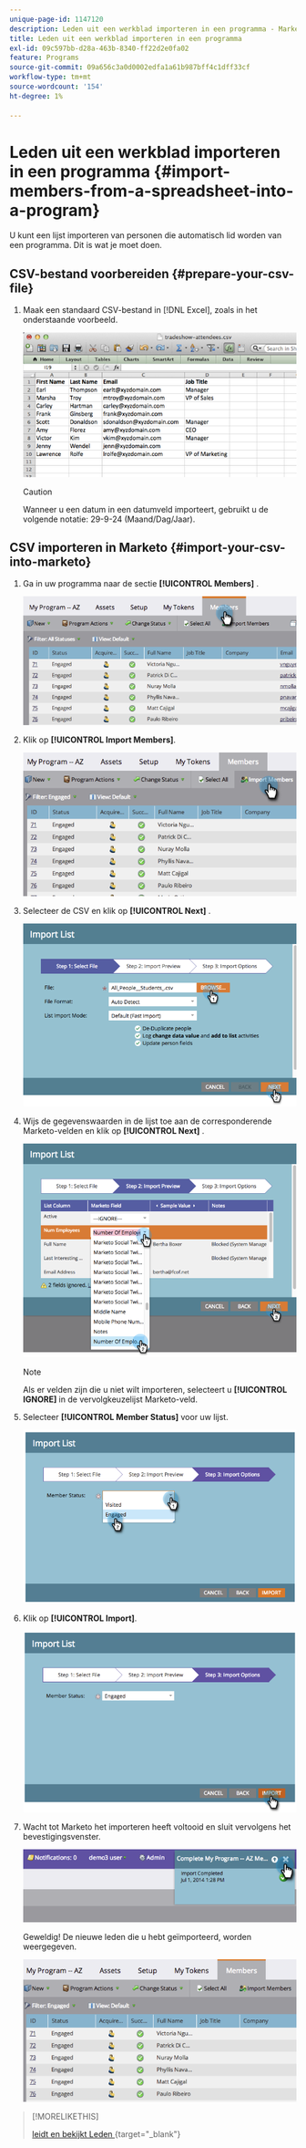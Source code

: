 ```yaml
---
unique-page-id: 1147120
description: Leden uit een werkblad importeren in een programma - Marketo Docs - Productdocumentatie
title: Leden uit een werkblad importeren in een programma
exl-id: 09c597bb-d28a-463b-8340-ff22d2e0fa02
feature: Programs
source-git-commit: 09a656c3a0d0002edfa1a61b987bff4c1dff33cf
workflow-type: tm+mt
source-wordcount: '154'
ht-degree: 1%

---
```


# Leden uit een werkblad importeren in een programma {#import-members-from-a-spreadsheet-into-a-program}

U kunt een lijst importeren van personen die automatisch lid worden van een programma. Dit is wat je moet doen.

## CSV-bestand voorbereiden {#prepare-your-csv-file}

1. Maak een standaard CSV-bestand in [!DNL Excel], zoals in het onderstaande voorbeeld.

   ![](assets/image2014-9-18-14-3a33-3a4.png)

   >[!CAUTION]
   >
   >Wanneer u een datum in een datumveld importeert, gebruikt u de volgende notatie: 29-9-24 (Maand/Dag/Jaar).

## CSV importeren in Marketo {#import-your-csv-into-marketo}

1. Ga in uw programma naar de sectie **[!UICONTROL Members]** .

   ![](assets/image2014-9-18-15-3a3-3a57.png)

1. Klik op **[!UICONTROL Import Members]**.

   ![](assets/image2014-9-18-15-3a38-3a14.png)

1. Selecteer de CSV en klik op **[!UICONTROL Next]** .

   ![](assets/importlist1.png)

1. Wijs de gegevenswaarden in de lijst toe aan de corresponderende Marketo-velden en klik op **[!UICONTROL Next]** .

   ![](assets/importlist12.png)

   >[!NOTE]
   >
   >Als er velden zijn die u niet wilt importeren, selecteert u **[!UICONTROL IGNORE]** in de vervolgkeuzelijst Marketo-veld.

1. Selecteer **[!UICONTROL Member Status]** voor uw lijst.

   ![](assets/image2014-9-18-15-3a41-3a32.png)

1. Klik op **[!UICONTROL Import]**.

   ![](assets/image2014-9-18-15-3a44-3a19.png)

1. Wacht tot Marketo het importeren heeft voltooid en sluit vervolgens het bevestigingsvenster.

   ![](assets/image2014-9-18-15-3a44-3a37.png)

   Geweldig! De nieuwe leden die u hebt geïmporteerd, worden weergegeven.

   ![](assets/image2014-9-18-15-3a45-3a16.png)

>[!MORELIKETHIS]
>
>[&#x200B; leidt en bekijkt Leden &#x200B;](/help/marketo/product-docs/core-marketo-concepts/programs/working-with-programs/manage-and-view-members.md){target="_blank"}
